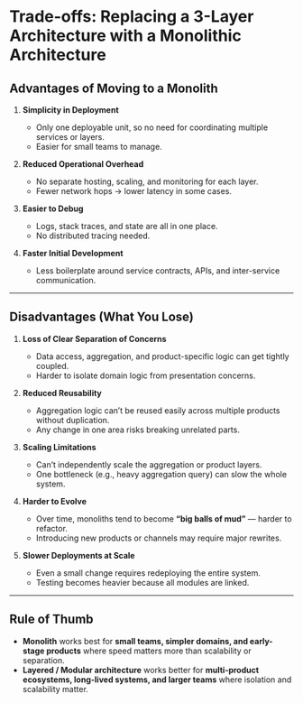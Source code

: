 # Trade-offs: Replacing a 3-Layer Architecture with a Monolithic Architecture

## Advantages of Moving to a Monolith
1. **Simplicity in Deployment**
   - Only one deployable unit, so no need for coordinating multiple services or layers.
   - Easier for small teams to manage.
   
2. **Reduced Operational Overhead**
   - No separate hosting, scaling, and monitoring for each layer.
   - Fewer network hops → lower latency in some cases.

3. **Easier to Debug**
   - Logs, stack traces, and state are all in one place.
   - No distributed tracing needed.

4. **Faster Initial Development**
   - Less boilerplate around service contracts, APIs, and inter-service communication.

---

## Disadvantages (What You Lose)
1. **Loss of Clear Separation of Concerns**
   - Data access, aggregation, and product-specific logic can get tightly coupled.
   - Harder to isolate domain logic from presentation concerns.

2. **Reduced Reusability**
   - Aggregation logic can’t be reused easily across multiple products without duplication.
   - Any change in one area risks breaking unrelated parts.

3. **Scaling Limitations**
   - Can’t independently scale the aggregation or product layers.
   - One bottleneck (e.g., heavy aggregation query) can slow the whole system.

4. **Harder to Evolve**
   - Over time, monoliths tend to become **“big balls of mud”** — harder to refactor.
   - Introducing new products or channels may require major rewrites.

5. **Slower Deployments at Scale**
   - Even a small change requires redeploying the entire system.
   - Testing becomes heavier because all modules are linked.

---

## Rule of Thumb
- **Monolith** works best for **small teams, simpler domains, and early-stage products** where speed matters more than scalability or separation.
- **Layered / Modular architecture** works better for **multi-product ecosystems, long-lived systems, and larger teams** where isolation and scalability matter.
